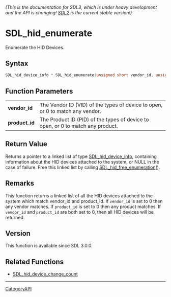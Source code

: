 ###### (This is the documentation for SDL3, which is under heavy development and the API is changing! [SDL2](https://wiki.libsdl.org/SDL2/) is the current stable version!)
# SDL_hid_enumerate

Enumerate the HID Devices.

## Syntax

```c
SDL_hid_device_info * SDL_hid_enumerate(unsigned short vendor_id, unsigned short product_id);

```

## Function Parameters

|                    |                                                                                 |
| ------------------ | ------------------------------------------------------------------------------- |
| **vendor_id**      | The Vendor ID (VID) of the types of device to open, or 0 to match any vendor.   |
| **product_id**     | The Product ID (PID) of the types of device to open, or 0 to match any product. |

## Return Value

Returns a pointer to a linked list of type
[SDL_hid_device_info](SDL_hid_device_info), containing information about
the HID devices attached to the system, or NULL in the case of failure.
Free this linked list by calling
[SDL_hid_free_enumeration](SDL_hid_free_enumeration)().

## Remarks

This function returns a linked list of all the HID devices attached to the
system which match vendor_id and product_id. If `vendor_id` is set to 0
then any vendor matches. If `product_id` is set to 0 then any product
matches. If `vendor_id` and `product_id` are both set to 0, then all HID
devices will be returned.

## Version

This function is available since SDL 3.0.0.

## Related Functions

* [SDL_hid_device_change_count](SDL_hid_device_change_count)

----
[CategoryAPI](CategoryAPI)

